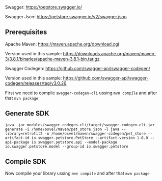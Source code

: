 Swagger: https://petstore.swagger.io/

Swagger Json: https://petstore.swagger.io/v2/swagger.json


## Prerequisites

Apache Maven: https://maven.apache.org/download.cgi

Version used in this sample: https://downloads.apache.org/maven/maven-3/3.8.1/binaries/apache-maven-3.8.1-bin.tar.gz

Swagger Codegen: https://github.com/swagger-api/swagger-codegen/

Version used in this sample: https://github.com/swagger-api/swagger-codegen/releases/tag/v3.0.26


First we need to compile `swagger-codegen-cli` ussing `mvn compile` and after that `mvn package`


## Generate SDK

```
java -jar modules/swagger-codegen-cli/target/swagger-codegen-cli.jar generate -i /home/osvel/maven/pet_store.json -l java --library=retrofit2 -o /home/osvel/maven/swagger-codegen/pet_store --artifact-id io.swagger.petstore.PetStore --artifact-version 1.0.0 --api-package io.swagger.petstore.api --model-package io.swagger.petstore.model --group-id io.swagger.petstore
```

## Compile SDK

Now compile your library ussing `mvn compile` and after that `mvn package`